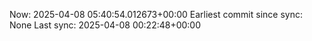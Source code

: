 Now: 2025-04-08 05:40:54.012673+00:00 Earliest commit since sync: None Last sync: 2025-04-08 00:22:48+00:00
